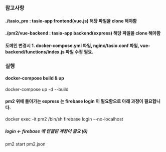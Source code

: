 ### 참고사항
#### ./tasio_pro : tasio-app frontend(vue.js) 해당 파일을 clone 해야함
#### ./pm2/vue-backend : tasio-app backend(express) 해당 파일을 clone 해야함
#### 도메인 변경시 1. docker-compose.yml 파일, nginx/tasio.conf 파일, vue-backend/functions/index.js 파일 수정 필요.

### 실행
#### docker-compose build & up 
docker-compose up -d --build
#### pm2 위에 돌아가는 express 는 firebase login 이 필요함으로 아래 과정이 필요합니다.
docker exec -it pm2 /bin/sh
firebase login --no-localhost
##### login <- firebase 에 연결된 계정이 필요 (6)
pm2 start pm2.json



